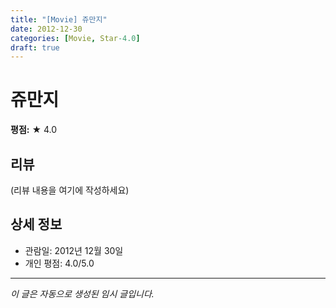 ```yaml
---
title: "[Movie] 쥬만지"
date: 2012-12-30
categories: [Movie, Star-4.0]
draft: true
---
```


# 쥬만지

**평점:** ★ 4.0

## 리뷰

(리뷰 내용을 여기에 작성하세요)

## 상세 정보

- 관람일: 2012년 12월 30일
- 개인 평점: 4.0/5.0

---

*이 글은 자동으로 생성된 임시 글입니다.*
